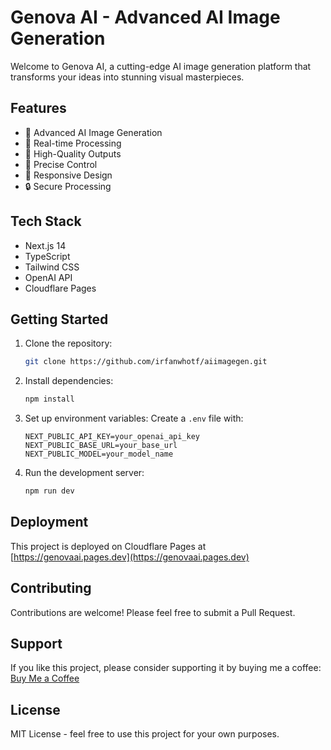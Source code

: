 # Genova AI - Advanced AI Image Generation

Welcome to Genova AI, a cutting-edge AI image generation platform that transforms your ideas into stunning visual masterpieces.

## Features

- 🎨 Advanced AI Image Generation
- 🚀 Real-time Processing
- 💫 High-Quality Outputs
- 🎯 Precise Control
- 📱 Responsive Design
- 🔒 Secure Processing

## Tech Stack

- Next.js 14
- TypeScript
- Tailwind CSS
- OpenAI API
- Cloudflare Pages

## Getting Started

1. Clone the repository:
   ```bash
   git clone https://github.com/irfanwhotf/aiimagegen.git
   ```

2. Install dependencies:
   ```bash
   npm install
   ```

3. Set up environment variables:
   Create a `.env` file with:
   ```env
   NEXT_PUBLIC_API_KEY=your_openai_api_key
   NEXT_PUBLIC_BASE_URL=your_base_url
   NEXT_PUBLIC_MODEL=your_model_name
   ```

4. Run the development server:
   ```bash
   npm run dev
   ```

## Deployment

This project is deployed on Cloudflare Pages at [https://genovaai.pages.dev](https://genovaai.pages.dev)

## Contributing

Contributions are welcome! Please feel free to submit a Pull Request.

## Support

If you like this project, please consider supporting it by buying me a coffee:
[Buy Me a Coffee](https://buymeacoffee.com/mohammedirfan)

## License

MIT License - feel free to use this project for your own purposes.
